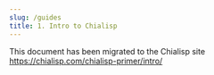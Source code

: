 ```yaml
---
slug: /guides
title: 1. Intro to Chialisp
---
```


This document has been migrated to the Chialisp site https://chialisp.com/chialisp-primer/intro/